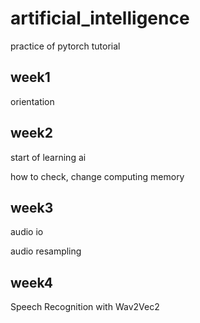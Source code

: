 # artificial_intelligence
practice of pytorch tutorial

## week1

orientation

## week2

start of learning ai

how to check, change computing memory

## week3

audio io

audio resampling

## week4

Speech Recognition with Wav2Vec2
